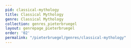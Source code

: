 ```yaml
---
pid: classical-mythology
title: Classical Mythology
genre: Classical Mythology
collection: genres_pieterbruegel
layout: genrepage_pieterbruegel
order: '02'
permalink: "/pieterbruegel/genres/classical-mythology"
---
```

